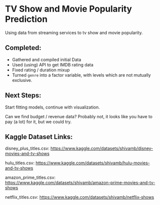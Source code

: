 # TV Show and Movie Popularity Prediction
Using data from streaming services to tv show and movie popularity.

## Completed:
- Gathered and compiled initial Data
- Used (using) API to get IMDB rating data
- Fixed rating / duration mixup
- Turned `genre` into a factor variable, with levels which are not mutually exclusive.

## Next Steps:
Start fitting models, continue with visualization.

Can we find budget / revenue data? Probably not, it looks like you have to pay (a lot) for it, but we could try.

## Kaggle Dataset Links: 

disney_plus_titles.csv:
https://www.kaggle.com/datasets/shivamb/disney-movies-and-tv-shows

hulu_titles.csv:
https://www.kaggle.com/datasets/shivamb/hulu-movies-and-tv-shows

amazon_prime_titles.csv:
https://www.kaggle.com/datasets/shivamb/amazon-prime-movies-and-tv-shows

netflix_titles.csv:
https://www.kaggle.com/datasets/shivamb/netflix-shows
 
